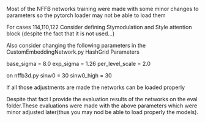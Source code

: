 Most of the NFFB networks training were made with 
some minor changes to parameters so the pytorch loader
may not be able to load them 

For cases 114,110,122 Consider defining Stymodulation and Style attention block (despite the fact that it is not used...) 

Also consider changing the following parameters in the CustomEmbeddingNetwork.py
HashGrid Parameters

base_sigma = 8.0
exp_sigma = 1.26
per_level_scale = 2.0

on nffb3d.py
sinw0 = 30
sinw0_high = 30

If all those adjustments are made the networks can be loaded properly

Despite that fact I provide the evaluation results of the networks on the eval folder.These evaluations were made with the above parameters which were minor adjusted later(thus you may nod be able to load properly the models).